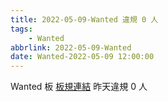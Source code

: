 ```yaml
---
title: 2022-05-09-Wanted 違規 0 人
tags:
    - Wanted
abbrlink: 2022-05-09-Wanted
date: Wanted-2022-05-09 12:00:00
---
```

Wanted 板 [板規連結](https://www.ptt.cc/bbs/Wanted/M.1608829773.A.D3B.html)
昨天違規 0 人
